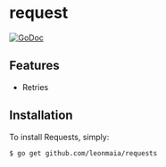 # request
[![GoDoc](https://godoc.org/github.com/golang/gddo?status.svg)](http://godoc.org/pkg/github.com/leonmaia/requests)

Features
--------

- Retries

Installation
------------

To install Requests, simply:

    $ go get github.com/leonmaia/requests


